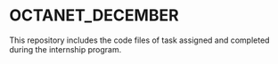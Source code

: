 # OCTANET_DECEMBER
This repository includes the code files of task assigned and completed during the internship program.
